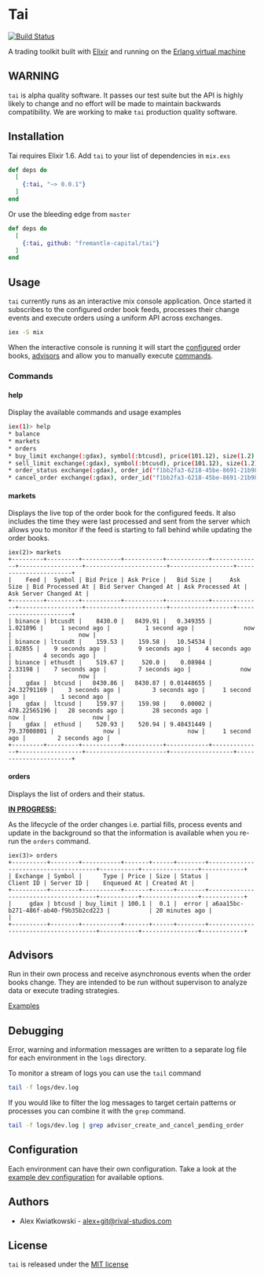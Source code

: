 # Tai
[![Build Status](https://circleci.com/gh/fremantle-capital/tai.png)](https://circleci.com/gh/fremantle-capital/tai)

A trading toolkit built with [Elixir](https://elixir-lang.org/) and running on the [Erlang virtual machine](http://erlang.org/faq/implementations.html)

## WARNING

`tai` is alpha quality software. It passes our test suite but the API is highly 
likely to change and no effort will be made to maintain backwards compatibility.
We are working to make `tai` production quality software.

## Installation

Tai requires Elixir 1.6. Add `tai` to your list of dependencies in `mix.exs`

```elixir
def deps do
  [
    {:tai, "~> 0.0.1"}
  ]
end
```

Or use the bleeding edge from `master`

```elixir
def deps do
  [
    {:tai, github: "fremantle-capital/tai"}
  ]
end
```

## Usage

`tai` currently runs as an interactive mix console application. Once started 
it subscribes to the configured order book feeds, processes their change events 
and execute orders using a uniform API across exchanges.


```bash
iex -S mix
```

When the interactive console is running it will start the [configured](#configuration) 
order books, [advisors](#advisors) and allow you to manually execute [commands](#commands).

### Commands

#### help

Display the available commands and usage examples

```bash
iex(1)> help
* balance
* markets
* orders
* buy_limit exchange(:gdax), symbol(:btcusd), price(101.12), size(1.2)
* sell_limit exchange(:gdax), symbol(:btcusd), price(101.12), size(1.2)
* order_status exchange(:gdax), order_id("f1bb2fa3-6218-45be-8691-21b98157f25a")
* cancel_order exchange(:gdax), order_id("f1bb2fa3-6218-45be-8691-21b98157f25a")
```

#### markets

Displays the live top of the order book for the configured feeds. It also 
includes the time they were last processed and sent from the server which 
allows you to monitor if the feed is starting to fall behind while updating 
the order books.

```
iex(2)> markets
+---------+---------+-----------+-----------+------------+--------------+------------------+-----------------------+------------------+-----------------------+
|    Feed |  Symbol | Bid Price | Ask Price |   Bid Size |     Ask Size | Bid Processed At | Bid Server Changed At | Ask Processed At | Ask Server Changed At |
+---------+---------+-----------+-----------+------------+--------------+------------------+-----------------------+------------------+-----------------------+
| binance | btcusdt |    8430.0 |   8439.91 |   0.349355 |     1.021896 |     1 second ago |          1 second ago |              now |                   now |
| binance | ltcusdt |    159.53 |    159.58 |   10.54534 |      1.02855 |    9 seconds ago |         9 seconds ago |    4 seconds ago |         4 seconds ago |
| binance | ethusdt |    519.67 |     520.0 |    0.08984 |      2.33198 |    7 seconds ago |         7 seconds ago |              now |                   now |
|    gdax |  btcusd |   8430.86 |   8430.87 | 0.01448655 |  24.32791169 |    3 seconds ago |         3 seconds ago |     1 second ago |          1 second ago |
|    gdax |  ltcusd |    159.97 |    159.98 |    0.00002 | 478.22565196 |   28 seconds ago |        28 seconds ago |              now |                   now |
|    gdax |  ethusd |    520.93 |    520.94 | 9.48431449 |  79.37008001 |              now |                   now |     1 second ago |         2 seconds ago |
+---------+---------+-----------+-----------+------------+--------------+------------------+-----------------------+------------------+-----------------------+
```

#### orders

Displays the list of orders and their status.

**[IN PROGRESS:](https://github.com/fremantle-capital/tai/tree/order-feed-spike)**

As the lifecycle of the order changes i.e. partial fills, process events and 
update in the background so that the information is available when you re-run 
the `orders` command.

```
iex(3)> orders
+----------+--------+-----------+-------+------+--------+--------------------------------------+-----------+----------------+------------+
| Exchange | Symbol |      Type | Price | Size | Status |                            Client ID | Server ID |    Enqueued At | Created At |
+----------+--------+-----------+-------+------+--------+--------------------------------------+-----------+----------------+------------+
|     gdax | btcusd | buy_limit | 100.1 |  0.1 |  error | a6aa15bc-b271-486f-ab40-f9b35b2cd223 |           | 20 minutes ago |            |
+----------+--------+-----------+-------+------+--------+--------------------------------------+-----------+----------------+------------+
```

## Advisors

Run in their own process and receive asynchronous events when the order books change.
They are intended to be run without supervison to analyze data or execute trading strategies.

[Examples](examples/advisors)

## Debugging

Error, warning and information messages are written to a separate log file for 
each environment in the `logs` directory.

To monitor a stream of logs you can use the `tail` command

```bash
tail -f logs/dev.log
```

If you would like to filter the log messages to target certain patterns or 
processes you can combine it with the `grep` command.

```bash
tail -f logs/dev.log | grep advisor_create_and_cancel_pending_order
```

## Configuration

Each environment can have their own configuration. Take a look at the [example 
dev configuration](config/dev.exs.example) for available options.

## Authors

* Alex Kwiatkowski - alex+git@rival-studios.com

## License

`tai` is released under the [MIT license](./LICENSE.md)
